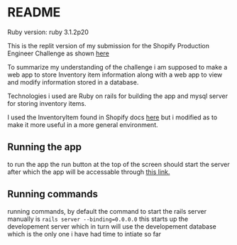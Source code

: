 # README

 Ruby version: ruby 3.1.2p20

 This is the replit version of my submission for the Shopify Production Engineer Challenge as shown [here](https://docs.google.com/document/d/1cgmV2DW5mEOxhh5ekyopU4Cef07FNalP7WqAJdgpBuw/edit)

To summarize my understanding of the challenge i am supposed to make a web app to store
Inventory item information along with a web app to view and modify information stored in
a database.

Technologies i used are Ruby on rails for building the app and mysql server for storing inventory items.

I used the InventoryItem found in Shopify docs [here](https://shopify.dev/api/admin-rest/2022-04/resources/inventoryitem#resource-object) but i modified as to make it more useful in a more general environment.


## Running the app

to run the app the run button at the top of the screen should start the server after which the app will be accessable through [this link.](https://replit.com/@AlexanderGullen/ShopfiyProductionEngineerChallenge#app/controllers/application_controller.rb)

## Running commands

running commands, by default the command to start the rails server manually is <code>rails server --binding=0.0.0.0</code> this starts up the developement server which in turn will use the developement database which is the only one i have had time to intiate so far
